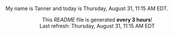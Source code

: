 My name is Tanner and today is Thursday, August 31, 11:15 AM EDT.

<p align="center">This <i>README</i> file is generated <b>every 3 hours</b>!</br>Last refresh: Thursday, August 31, 11:15 AM EDT<br /></p>

